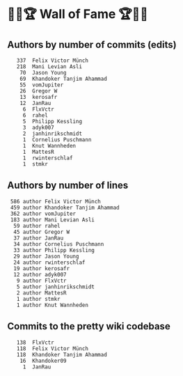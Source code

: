 # 👏💫🏆 Wall of Fame 🏆💫👏

## Authors by number of commits (edits)

```
   337	Felix Victor Münch
   218	Mani Levian Asli
    70	Jason Young
    69	Khandoker Tanjim Ahammad
    55	vomJupiter
    26	Gregor W
    13	kerosafr
    12	JanRau
     6	FlxVctr
     6	rahel
     5	Philipp Kessling
     3	adyk007
     2	janhinrikschmidt
     1	Cornelius Puschmann
     1	Knut Wannheden
     1	MattesR
     1	rwinterschlaf
     1	stmkr
```

## Authors by number of lines

```
 586 author Felix Victor Münch
 459 author Khandoker Tanjim Ahammad
 362 author vomJupiter
 183 author Mani Levian Asli
  59 author rahel
  45 author Gregor W
  37 author JanRau
  34 author Cornelius Puschmann
  33 author Philipp Kessling
  29 author Jason Young
  24 author rwinterschlaf
  19 author kerosafr
  12 author adyk007
   9 author FlxVctr
   5 author janhinrikschmidt
   2 author MattesR
   1 author stmkr
   1 author Knut Wannheden
```

## Commits to the pretty wiki codebase

```
   138	FlxVctr
   118	Felix Victor Münch
   118	Khandoker Tanjim Ahammad
    16	Khandoker09
     1	JanRau
```
